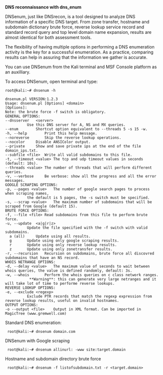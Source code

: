 **DNS reconnaissance with dns_enum**

DNSenum, just like DNSrecon, is a tool designed to analyze DNS information of a specific DNS target. From zone transfer, hostname and subdomain dictionary brute force, reverse lookup service record and standard record query and top level domain name expansion, results are almost identical for both assessment tools. 

The flexibility of having multiple options in performing a DNS enumeration activity is the key for a successful enumeration. As a practice, comparing results can help in assuring that the information we gather is accurate. 

You can use DNSenum from the Kali terminal and MSF Console platform as an auxilliary.

To access DNSenum, open terminal and type:

  ```
  root@kali:~# dnsenum -h
  
  dnsenum.pl VERSION:1.2.3
Usage: dnsenum.pl [Options] <domain> 
[Options]:
Note: the brute force -f switch is obligatory.
GENERAL OPTIONS:
  --dnsserver 	<server>
			Use this DNS server for A, NS and MX queries.
  --enum		Shortcut option equivalent to --threads 5 -s 15 -w.
  -h, --help		Print this help message.
  --noreverse		Skip the reverse lookup operations.
  --nocolor		Disable ANSIColor output.
  --private		Show and save private ips at the end of the file domain_ips.txt.
  --subfile <file>	Write all valid subdomains to this file.
  -t, --timeout <value>	The tcp and udp timeout values in seconds (default: 10s).
  --threads <value>	The number of threads that will perform different queries.
  -v, --verbose		Be verbose: show all the progress and all the error messages.
GOOGLE SCRAPING OPTIONS:
  -p, --pages <value>	The number of google search pages to process when scraping names, 
			the default is 5 pages, the -s switch must be specified.
  -s, --scrap <value>	The maximum number of subdomains that will be scraped from Google (default 15).
BRUTE FORCE OPTIONS:
  -f, --file <file>	Read subdomains from this file to perform brute force.
  -u, --update	<a|g|r|z>
			Update the file specified with the -f switch with valid subdomains.
	a (all)		Update using all results.
	g		Update using only google scraping results.
	r		Update using only reverse lookup results.
	z		Update using only zonetransfer results.
  -r, --recursion	Recursion on subdomains, brute force all discovred subdomains that have an NS record.
WHOIS NETRANGE OPTIONS:
  -d, --delay <value>	The maximum value of seconds to wait between whois queries, the value is defined randomly, default: 3s.
  -w, --whois		Perform the whois queries on c class network ranges.
			 **Warning**: this can generate very large netranges and it will take lot of time to performe reverse lookups.
REVERSE LOOKUP OPTIONS:
  -e, --exclude	<regexp>
			Exclude PTR records that match the regexp expression from reverse lookup results, useful on invalid hostnames.
OUTPUT OPTIONS:
  -o --output <file>	Output in XML format. Can be imported in MagicTree (www.gremwell.com)
 
 ```
 
  Standard DNS enumeration:
  
  ``` root@kali:~# dnsenum domain.com```
  
 DNSenum with Google scraping
 
 ``` root@kali:~# dnsenum allinurl: -www site:target.domain```  
  
 Hostname and subdomain directory brute force
 
 ``` root@kali:~# dnsenum -f listofsubdomain.txt -r <target.domain>```
